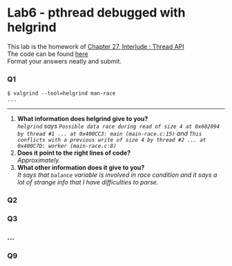 # Lab6 - pthread debugged with helgrind

This lab is the homework of [Chapter 27, Interlude : Thread API](http://pages.cs.wisc.edu/~remzi/OSTEP/threads-api.pdf)  
The code can be found [here](http://pages.cs.wisc.edu/~remzi/OSTEP/Homework/homework.html)  
Format your answers neatly and submit.

### Q1
```
$ valgrind --tool=helgrind man-race
...

```
---
1. __What information does helgrind give to you?__  
_`helgrind` says `Possible data race during read of size 4 at 0x602094 by thread #1 ... at 0x400CC3: main (main-race.c:15)`
and `This conflicts with a previous write of size 4 by thread #2 ... at 0x400C7D: worker (main-race.c:8)`_
2. __Does it point to the right lines of code?__  
_Approximately._
3. __What other information does it give to you?__  
_It says that `balance` variable is involved in race condition and it says a lot of strange info that I have difficulties to parse._

### Q2

### Q3

### ...

### Q9
